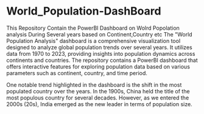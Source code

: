 # World_Population-DashBoard
This Repository Contain the PowerBI Dashboard on Wolrd Popolation analysis During Several years based on Continent,Country etc
The "World Population Analysis" dashboard is a comprehensive visualization tool designed to analyze global population trends over several years. It utilizes data from 1970 to 2023, providing insights into population dynamics across continents and countries. The repository contains a PowerBI dashboard that offers interactive features for exploring population data based on various parameters such as continent, country, and time period.

One notable trend highlighted in the dashboard is the shift in the most populated country over the years. In the 1900s, China held the title of the most populous country for several decades. However, as we entered the 2000s (20s), India emerged as the new leader in terms of population size.
